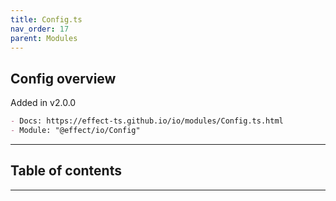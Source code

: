 ```yaml
---
title: Config.ts
nav_order: 17
parent: Modules
---
```


## Config overview

Added in v2.0.0

```md
- Docs: https://effect-ts.github.io/io/modules/Config.ts.html
- Module: "@effect/io/Config"
```

---

<h2 class="text-delta">Table of contents</h2>

---
